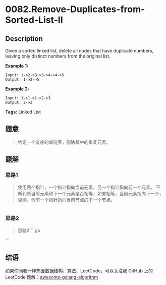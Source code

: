 # 0082.Remove-Duplicates-from-Sorted-List-II

## Description

Given a sorted linked list, delete all nodes that have duplicate numbers, leaving only distinct numbers from the original list.

**Example 1:**

```text
Input: 1->2->3->3->4->4->5
Output: 1->2->5
```

**Example 2:**

```text
Input: 1->1->1->2->3
Output: 2->3
```

**Tags:** Linked List

## 题意

> 给定一个有序的单链表，删除其中的重复元素。

## 题解

### 思路1

> 使用两个指针，一个指针指向当前元素，另一个指针指向前一个元素。 不断判断当前元素和下一个元素是否相等，如果相等，当前元素指向下一个，否则，令前一个指针指向当前节点的下一个节点。

```go

```

### 思路2

> 思路2 \`\`\`go

\`\`\`

## 结语

如果你同我一样热爱数据结构、算法、LeetCode，可以关注我 GitHub 上的 LeetCode 题解：[awesome-golang-algorithm](https://github.com/Golang-Solutions/awesome-golang-algorithm)

